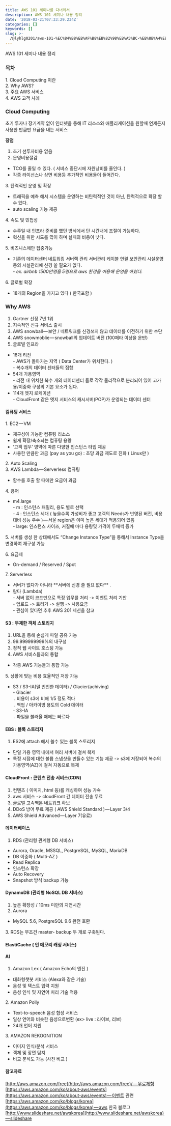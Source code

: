 ```yaml
---
title: AWS 101 세미나를 다녀와서
description: AWS 101 세미나 내용 정리
date: '2018-03-21T07:33:29.234Z'
categories: []
keywords: []
slug: >-
  /@lyhlg0201/aws-101-%EC%84%B8%EB%AF%B8%EB%82%98%EB%A5%BC-%EB%8B%A4%EB%85%80%EC%99%80%EC%84%9C-df540d225dc3
---
```


AWS 101 세미나 내용 정리

### **목차**

1\. Cloud Computing 이란  
2\. Why AWS?  
3\. 주요 AWS 서비스  
4\. AWS 고객 사례

### **​Cloud Computing**

초기 투자나 장기계약 없이 인터넷을 통해 IT 리소스와 애플리케이션을 원할때 언제든지 사용한 만큼만 요금을 내는 서비스

**장점**

1.  초기 선투자비용 없음
2.  운영비용절감

*   TCO를 줄일 수 있다. ( 서비스 중단시에 자원낭비를 줄인다. )
*   각종 라이선스나 상면 비용등 추가적인 비용들이 들어간다.

3\. 탄력적인 운영 및 확장

*   트래픽을 예측 해서 시스템을 운영하는 비탄력적인 것이 아닌, 탄력적으로 확장 할 수 있다.
*   auto scaling 기능 제공

4\. 속도 및 민첩성

*   수주일 내 인프라 준비를 했던 방식에서 단 시간내에 조절이 가능하다.
*   혁신을 위한 시도를 많이 하며 실패의 비용이 낮다.

5\. 비즈니스에만 집중가능

*   기존의 데이터센터 네트워킹 서버랙 관리 서버관리 케이블 연결 보안관리 시설운영 등의 시설관리에 신경 쓸 필요가 없다.   
    \- _ex. airbnb 1500만명을 5명으로 aws 환경을 이용해 운영을 하였다._

6\. 글로벌 확장

*   18개의 Region을 가지고 있다 ( 한국포함 )

### Why AWS

1.  ​Gartner 선정 7년 1위
2.  지속적인 신규 서비스 출시
3.  AWS snowball — 보안 / 네트워크를 신경쓰지 않고 데이터를 이전하기 위한 수단
4.  AWS snowmoblie — snowball의 업데이트 버전 (100페타 이상을 운반)
5.  글로벌 인프라

*   18개 리전  
    \- AWS가 돌아가는 지역 ( Data Center가 위치한다. )   
    \- 복수개의 데이터 센터들의 집합
*   54개 가용영역  
    \- 리전 내 위치한 복수 개의 데이터센터 들로 각각 물리적으로 분리되어 있어 고가용/이중화 구성의 기본 요소가 된다.
*   114개 엣지 로케이션  
    \- CloudFront 같은 엣지 서비스의 캐시서버(POP)가 운영되는 데이터 센터

#### 컴퓨팅 서비스

1\. ​EC2 — VM

*   재구성이 가능한 컴퓨팅 리소스
*   쉽게 확장/축소되는 컴퓨팅 용량
*   ‘고객 업무’ 영역에 따른 다양한 인스턴스 타입 제공
*   사용한 만큼만 과금 (pay as you go) : 초당 과금 제도로 진화 ( Linux만 )

2\. Auto Scaling   
3\. AWS Lambda — Serverless 컴퓨팅

*   함수를 호출 할 때에만 요금이 과금

4\. 용어

*   m4.large  
    \- m : 인스턴스 패밀리, 용도 별로 선택  
    \- 4 : 인스턴스 세대 ( 높을수록 가성비가 좋고 고객의 Needs가 반영된 버전, 비용대비 성능 우수 ) — 서울 region은 이미 높은 세대가 적용되어 있음  
    \- large: 인스턴스 사이즈, 커질때 마다 용량및 가격이 두배씩 증가

5\. 서버를 생성 한 상태에서도 “Change Instance Type”을 통해서 Instance Type을 변경하여 재구성 가능

6\. 요금제

*   On-demand / Reserved / Spot

7\. Serverless

*   서버가 없다가 아니라 \*\*서버에 신경 쓸 필요 없다\*\* .
*   람다 (Lambda)  
    \- 서버 없이 코드만으로 특정 업무를 처리 -> 이벤트 처리 기반   
    \- 업로드 -> 트리거 -> 실행 -> 사용요금  
    \- 관심이 있다면 추후 AWS 201 세션을 참고

#### S3 : 무제한 객체 스토리지

1.  URL을 통해 손쉽게 파일 공유 가능
2.  99.999999999%의 내구성
3.  정적 웹 사이트 호스팅 가능
4.  AWS 서비스들과의 통합

*   각종 AWS 기능들과 통합 가능

5\. 상황에 맞는 비용 효율적인 저장 가능

*   S3 / S3-IA(덜 빈번한 데이터) / Glacier(achiving)  
    \- Glacier  
     . 비용이 s3에 비해 1/5 정도 적다   
     . 백업 / 아카이빙 용도의 Cold 데이터   
    \- S3-IA  
     . 파일을 불러올 때에는 빠르다

#### EBS : 블록 스토리지

1.  ​ES2에 attach 해서 쓸수 있는 블록 스토리지

*   단일 가용 영역 내에서 여러 서버에 걸쳐 복제
*   특정 시점에 대한 볼륨 스냅샷을 만들수 있는 기능 제공 -> s3에 저장되어 복수의 가용영역(AZ)에 걸쳐 자동으로 복제

#### CloudFront : 콘텐츠 전송 서비스(CDN)

1.  컨텐츠 ( 이미지, html 등)를 캐싱하여 성능 가속
2.  aws 서비스 -> cloudFront 간 데이터 전송 무료
3.  글로벌 고속백본 네트워크 확보
4.  DDoS 방어 무료 제공 ( AWS Shield Standard ) — Layer 3/4
5.  AWS Shield Advanced — Layer 7(유료)

#### 데이터베이스

1.  RDS (관리형 관계형 DB 서비스)

*   Aurora, Oracle, MSSQL, PostgreSQL, MySQL, MariaDB
*   DB 이중화 ( Multi-AZ )
*   Read Replica
*   인스턴스 확장
*   Auto Recovery
*   Snapshot 방식 backup 가능

#### DynamoDB (관리형 NoSQL DB 서비스)

1.  높은 확장성 / 10ms 미만의 지연시간
2.  Aurora

*   MySQL 5.6, PostgreSQL 9.6 완전 호환

3\. RDS는 무조건 master- backup 두 개로 구축된다.

#### **ElastiCache ( 인 메모리 캐싱 서비스)**

#### AI

1.  Amazon Lex ( Amazon Echo의 엔진 )

*   ​대화형챗봇 서비스 (Alexa와 같은 기술)
*   음성 및 텍스트 입력 지원
*   음성 인식 및 자연어 처리 기술 적용

2\. Amazon Polly

*   Text-to-speech 음성 합성 서비스
*   일상 언어와 비슷한 음성으로변환 (ex> live : 라이브, 리브)
*   24개 언어 지원

3\. AMAZON REKOGNITION

*   이미지 인식/분석 서비스
*   객체 및 장면 탐지
*   비교 분석도 가능 (사진 비교 )

#### 참고자료

[http://aws.amazon.com/free](http://aws.amazon.com/free)/ — 무료체험  
[https://aws.amazon.com/ko/about-aws/events](https://aws.amazon.com/ko/about-aws/events) — 이벤트 관련  
[https://aws.amazon.com/ko/blogs/korea](https://aws.amazon.com/ko/blogs/korea) — aws 한국 블로그   
[http://www.slideshare.net/awskorea](http://www.slideshare.net/awskorea) — slideshare